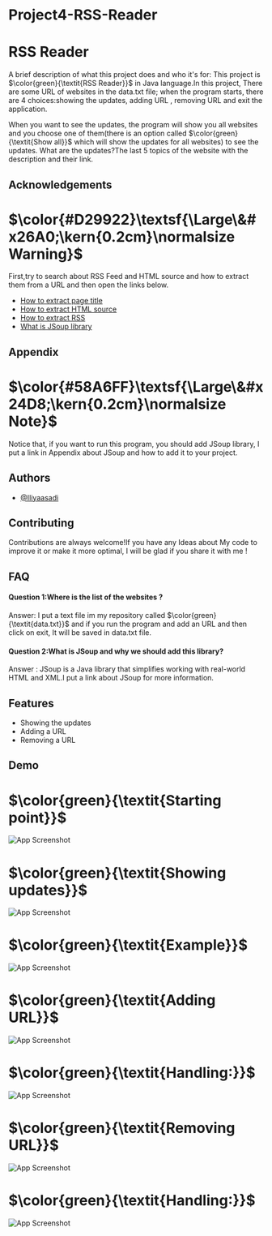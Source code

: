 # Project4-RSS-Reader


# RSS Reader

A brief description of what this project does and who it's for: This project is $\color{green}{\textit{RSS Reader}}$ in Java language.In this project, There are some URL of websites in the data.txt file; when the program starts, there are 4 choices:showing the updates, adding URL , removing URL and exit the application.

When you want to see the updates, the program will show you all websites and you choose one of them(there is an option called $\color{green}{\textit{Show all}}$ which will show the updates for all websites) to see the updates. 
What are the updates?The last 5 topics of the website with the description and their link. 


## Acknowledgements

# $\color{#D29922}\textsf{\Large\&#x26A0;\kern{0.2cm}\normalsize Warning}$  
First,try to search about RSS Feed and HTML source and how to extract them from a URL and then open the links below.
 - [How to extract page title](https://stackoverflow.com/questions/40099397/how-can-i-get-the-page-title-information-from-a-url-in-java)
 - [How to extract HTML source](https://stackoverflow.com/questions/28654816/how-to-get-html-code-from-a-website-in-java-program)
 - [How to extract RSS](https://stackoverflow.com/questions/32134736/java-read-rss-feed)
 - [What is JSoup library](https://jsoup.org)






## Appendix

# $\color{#58A6FF}\textsf{\Large\&#x24D8;\kern{0.2cm}\normalsize Note}$

Notice that, if you want to run this program, you should add JSoup library, I put a link in Appendix about JSoup and how to add it to your project.


## Authors

- [@Iliyaasadi](https://github.com/iliyaasadi)


## Contributing

Contributions are always welcome!If you have any Ideas about My code to improve it or make it more optimal, I will be glad if you share it with me !




## FAQ

#### Question 1:Where is the list of the websites ?

Answer: I put a text file im my repository called $\color{green}{\textit{data.txt}}$ and if you run the program and add an URL and then click on exit, It will be saved in data.txt file.

#### Question 2:What is JSoup and why we should add this library?

Answer : JSoup is a Java library that simplifies working with real-world HTML and XML.I put a link about JSoup for more information.


## Features

- Showing the updates
- Adding a URL
- Removing a URL 


## Demo

# $\color{green}{\textit{Starting point}}$
![App Screenshot](https://github.com/iliyaasadi/Project3-Image-Viewer/assets/153519525/940def0a-e984-435d-805d-bf650e332617)


# $\color{green}{\textit{Showing updates}}$
![App Screenshot](https://github.com/iliyaasadi/Project3-Image-Viewer/assets/153519525/0fc02411-51fb-45af-87fe-bae88c0fa4fa)


# $\color{green}{\textit{Example}}$
![App Screenshot](https://github.com/iliyaasadi/Project3-Image-Viewer/assets/153519525/0bdf8825-aac9-4d7d-b74a-4ff1317c22da)


# $\color{green}{\textit{Adding URL}}$
![App Screenshot](https://github.com/iliyaasadi/Project3-Image-Viewer/assets/153519525/88b2059b-0991-4a42-80ad-19e883365244)


# $\color{green}{\textit{Handling:}}$
![App Screenshot](https://github.com/iliyaasadi/Project3-Image-Viewer/assets/153519525/0224184f-434b-43a1-a61e-547a23e1bddb)


# $\color{green}{\textit{Removing URL}}$
![App Screenshot](https://github.com/iliyaasadi/Project3-Image-Viewer/assets/153519525/a7b1856b-31cb-481f-abea-27af80e7826b)



# $\color{green}{\textit{Handling:}}$
![App Screenshot](https://github.com/iliyaasadi/Project3-Image-Viewer/assets/153519525/cda646e7-be57-486b-ac77-d4f6ae26591f)

